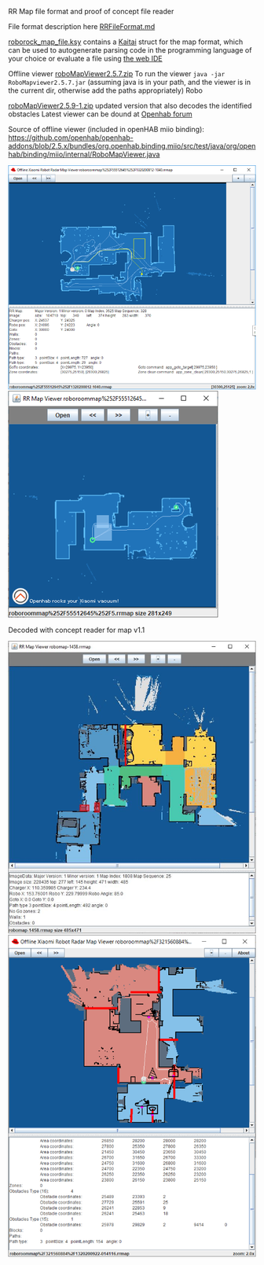 RR Map file format and proof of concept file reader

File format description here [RRFileFormat.md](RRFileFormat.md)

[roborock_map_file.ksy](roborock_map_file.ksy) contains a [Kaitai](https://kaitai.io) struct for the map format,
which can be used to autogenerate parsing code in the programming language of your choice or evaluate a file using [the web IDE](https://ide.kaitai.io/)

Offline viewer  [roboMapViewer2.5.7.zip](roboMapViewer2.5.7.zip) To run the viewer `java -jar RoboMapviewer2.5.7.jar` (assuming java is in your path, and the viewer is in the current dir, otherwise add the paths appropriately)
Robo

[roboMapViewer2.5.9-1.zip](roboMapViewer2.5.9-1.zip) updated version that also decodes the identified obstacles
Latest viewer can be dound at [Openhab forum](https://community.openhab.org/t/xiaomi-vacuum-map-viewer-to-find-coordinates-for-zone-cleaning/103500)


Source of offline viewer (included in openHAB miio binding): https://github.com/openhab/openhab-addons/blob/2.5.x/bundles/org.openhab.binding.miio/src/test/java/org/openhab/binding/miio/internal/RoboMapViewer.java 

![example picture](DecodedSample.png "Decoded with concept reader with goto")
![example picture](decodedRegion.png "Decoded with concept reader with regions")

Decoded with concept reader for map v1.1

![example picture](rrmap-v11.jpg "Decoded with concept reader for map v1.1")
![example picture](robomapobjects.png "Decoded map with objects")
